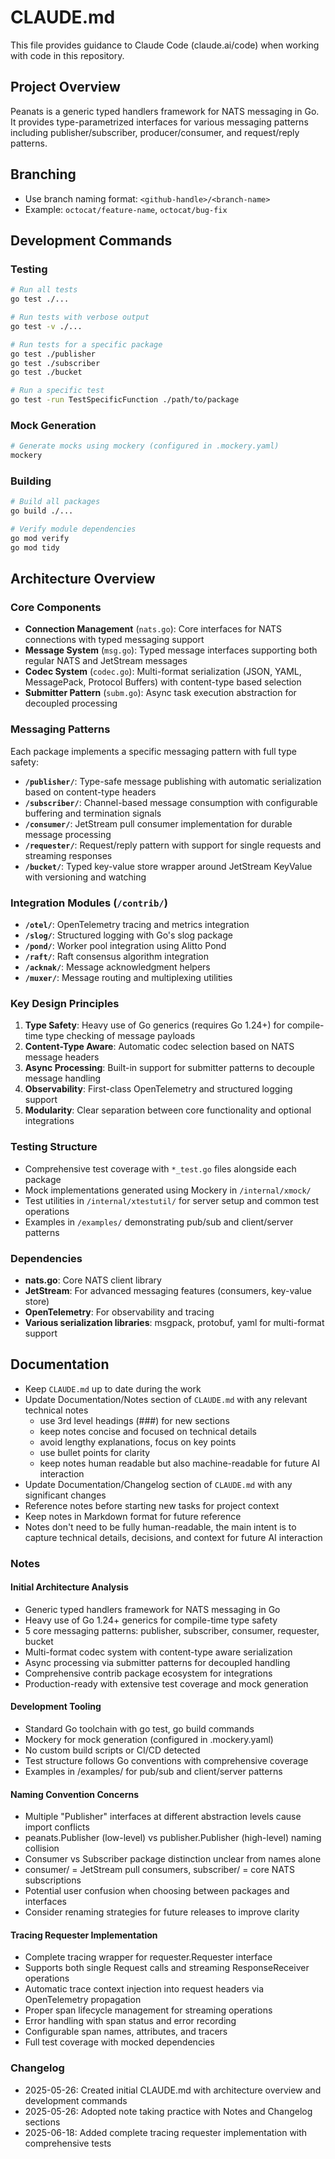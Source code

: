 # CLAUDE.md

This file provides guidance to Claude Code (claude.ai/code) when working with code in this repository.

## Project Overview

Peanats is a generic typed handlers framework for NATS messaging in Go. It provides type-parametrized interfaces for various messaging patterns including publisher/subscriber, producer/consumer, and request/reply patterns.

## Branching

- Use branch naming format: `<github-handle>/<branch-name>`
- Example: `octocat/feature-name`, `octocat/bug-fix`

## Development Commands

### Testing
```bash
# Run all tests
go test ./...

# Run tests with verbose output
go test -v ./...

# Run tests for a specific package
go test ./publisher
go test ./subscriber
go test ./bucket

# Run a specific test
go test -run TestSpecificFunction ./path/to/package
```

### Mock Generation
```bash
# Generate mocks using mockery (configured in .mockery.yaml)
mockery
```

### Building
```bash
# Build all packages
go build ./...

# Verify module dependencies
go mod verify
go mod tidy
```

## Architecture Overview

### Core Components

- **Connection Management** (`nats.go`): Core interfaces for NATS connections with typed messaging support
- **Message System** (`msg.go`): Typed message interfaces supporting both regular NATS and JetStream messages
- **Codec System** (`codec.go`): Multi-format serialization (JSON, YAML, MessagePack, Protocol Buffers) with content-type based selection
- **Submitter Pattern** (`subm.go`): Async task execution abstraction for decoupled processing

### Messaging Patterns

Each package implements a specific messaging pattern with full type safety:

- **`/publisher/`**: Type-safe message publishing with automatic serialization based on content-type headers
- **`/subscriber/`**: Channel-based message consumption with configurable buffering and termination signals  
- **`/consumer/`**: JetStream pull consumer implementation for durable message processing
- **`/requester/`**: Request/reply pattern with support for single requests and streaming responses
- **`/bucket/`**: Typed key-value store wrapper around JetStream KeyValue with versioning and watching

### Integration Modules (`/contrib/`)

- **`/otel/`**: OpenTelemetry tracing and metrics integration
- **`/slog/`**: Structured logging with Go's slog package
- **`/pond/`**: Worker pool integration using Alitto Pond
- **`/raft/`**: Raft consensus algorithm integration
- **`/acknak/`**: Message acknowledgment helpers
- **`/muxer/`**: Message routing and multiplexing utilities

### Key Design Principles

1. **Type Safety**: Heavy use of Go generics (requires Go 1.24+) for compile-time type checking of message payloads
2. **Content-Type Aware**: Automatic codec selection based on NATS message headers
3. **Async Processing**: Built-in support for submitter patterns to decouple message handling
4. **Observability**: First-class OpenTelemetry and structured logging support
5. **Modularity**: Clear separation between core functionality and optional integrations

### Testing Structure

- Comprehensive test coverage with `*_test.go` files alongside each package
- Mock implementations generated using Mockery in `/internal/xmock/`
- Test utilities in `/internal/xtestutil/` for server setup and common test operations
- Examples in `/examples/` demonstrating pub/sub and client/server patterns

### Dependencies

- **nats.go**: Core NATS client library
- **JetStream**: For advanced messaging features (consumers, key-value store)
- **OpenTelemetry**: For observability and tracing
- **Various serialization libraries**: msgpack, protobuf, yaml for multi-format support

## Documentation

- Keep `CLAUDE.md` up to date during the work
- Update Documentation/Notes section of `CLAUDE.md` with any relevant technical notes
    - use 3rd level headings (###) for new sections
    - keep notes concise and focused on technical details
    - avoid lengthy explanations, focus on key points
    - use bullet points for clarity
    - keep notes human readable but also machine-readable for future AI interaction
- Update Documentation/Changelog section of `CLAUDE.md` with any significant changes
- Reference notes before starting new tasks for project context
- Keep notes in Markdown format for future reference
- Notes don't need to be fully human-readable, the main intent is to capture
  technical details, decisions, and context for future AI interaction

### Notes

#### Initial Architecture Analysis

- Generic typed handlers framework for NATS messaging in Go
- Heavy use of Go 1.24+ generics for compile-time type safety
- 5 core messaging patterns: publisher, subscriber, consumer, requester, bucket
- Multi-format codec system with content-type aware serialization
- Async processing via submitter patterns for decoupled handling
- Comprehensive contrib package ecosystem for integrations
- Production-ready with extensive test coverage and mock generation

#### Development Tooling

- Standard Go toolchain with go test, go build commands
- Mockery for mock generation (configured in .mockery.yaml)
- No custom build scripts or CI/CD detected
- Test structure follows Go conventions with comprehensive coverage
- Examples in /examples/ for pub/sub and client/server patterns

#### Naming Convention Concerns

- Multiple "Publisher" interfaces at different abstraction levels cause import conflicts
- peanats.Publisher (low-level) vs publisher.Publisher (high-level) naming collision
- Consumer vs Subscriber package distinction unclear from names alone
- consumer/ = JetStream pull consumers, subscriber/ = core NATS subscriptions
- Potential user confusion when choosing between packages and interfaces
- Consider renaming strategies for future releases to improve clarity

#### Tracing Requester Implementation

- Complete tracing wrapper for requester.Requester interface
- Supports both single Request calls and streaming ResponseReceiver operations  
- Automatic trace context injection into request headers via OpenTelemetry propagation
- Proper span lifecycle management for streaming operations
- Error handling with span status and error recording
- Configurable span names, attributes, and tracers
- Full test coverage with mocked dependencies

### Changelog

- 2025-05-26: Created initial CLAUDE.md with architecture overview and development commands
- 2025-05-26: Adopted note taking practice with Notes and Changelog sections
- 2025-06-18: Added complete tracing requester implementation with comprehensive tests
